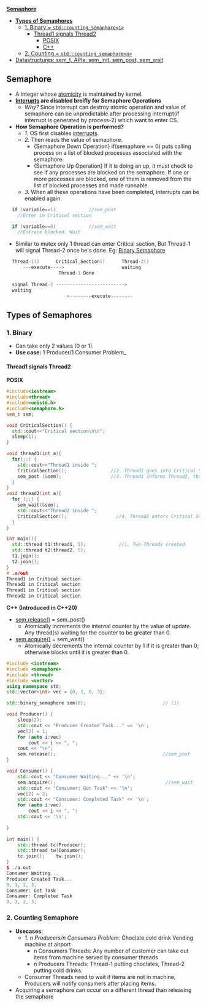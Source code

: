 **[Semaphore](sem)**
- **[Types of Semaphores](#t)**
  - [1. Binary = `std::counting_semaphore<1>`](#b)
    - [Thread1 signals Thread2](#t1st2)
      - [POSIX](#pos)
      - [C++](#cpp)
  - [2. Counting = `std::counting_semaphore<n>`](#coun)
- [Datastructures: sem_t, APIs: sem_init, sem_post, sem_wait](Datastructures_API.md)

<a name=sem></a>
## Semaphore
- A integer whose [atomicity](/Threads_Processes_IPC/Terms) is maintained by kernel.
- **[Interupts](/Operating_Systems/Linux/Kernel/Interrupts) are disabled breifly for Semaphore Operations**
  - *Why?* Since interrupt can destroy atomic operation and value of semaphore can be unpredictable after processing interrupt(if interrupt is generated by process-2) which want to enter CS.
- **How Semaphore Operation is performed?**
  - _1._ OS first disables [interrupts](/Operating_Systems/Linux/Kernel/Interrupts).
  - _2._ Then reads the value of semaphore. 
    - {Semaphore Down Operation} if(semaphore == 0) puts calling process on a list of blocked processes associated with the semaphore. 
    - {Semaphore Up Operation} If it is doing an up, it must check to see if any processes are blocked on the semaphore. If one or more processes are blocked, one of them is removed from the list of blocked processes and made runnable. 
  - _3._ When all these operations have been completed, interrupts can be enabled again.
```c
  if (variable==1)            //sem_post
    //Enter in Critical section 

  if (variable==0)            //sem_wait
    //Entrace blocked. Wait
```
- Similar to mutex only 1 thread can enter Critical section, But Thread-1 will signal Thread-2 once he's done. Eg: [Binary Semaphore](#t1st2)
```c
  Thread-1()      Critical_Section()      Thread-2()
      ---execute---->                     waiting
                   Thread-1 Done
                   
  signal Thread-2 ------------------------->
  waiting
                      <--------execute--------                  
```

<a name=t></a>
## Types of Semaphores
<a name=b></a>
### 1. Binary
- Can take only 2 values (0 or 1).
- **Use case:** 1 Producer/1 Consumer Problem_
<a name=t1st2></a>
#### Thread1 signals Thread2
<a name=pos></a>
**POSIX**
```c++
#include<iostream>
#include<thread>
#include<unistd.h>
#include<semaphore.h>
sem_t sem;

void CriticalSection() {
  std::cout<<"Critical section\n\n";
  sleep(1);
}

void thread1(int a){
  for(;;) {
    std::cout<<"Thread1 inside ";
    CriticalSection();                //2. Thread1 goes into Critical Section, does processing
    sem_post (&sem);                  //3. Thread1 informs Thread2, that Thread1 is out of Critical Section
  }
}
void thread2(int a){
  for (;;) {
    sem_wait(&sem);
    std::cout<<"Thread2 inside ";
    CriticalSection();                  //4. Thread2 enters Critical Section
  }
}

int main(){
  std::thread t1(thread1, 5);            //1. Two Threads created.
  std::thread t2(thread2, 5);
  t1.join();
  t2.join();
}
# .a/out
Thread1 in Critical section
Thread2 in Critical section
Thread1 in Critical section
Thread2 in Critical section
```

<a name=cpp></a>
**C++ (Introduced in C++20)**
<a name=rel></a>
- [sem.release()](https://en.cppreference.com/w/cpp/thread/counting_semaphore/release) = sem_post()
  - Atomically increments the internal counter by the value of update. Any thread(s) waiting for the counter to be greater than 0.
<a name=acq></a>
- [sem.acquire()](https://en.cppreference.com/w/cpp/thread/counting_semaphore/acquire) = sem_wait()
  - Atomically decrements the internal counter by 1 if it is greater than 0; otherwise blocks until it is greater than 0.
```cpp
#include <iostream>
#include <semaphore>
#include <thread>
#include <vector>
using namespace std;
std::vector<int> vec = {0, 1, 0, 3};

std::binary_semaphore sem(0);                            // (1)

void Producer() {
    sleep(2);
    std::cout << "Producer Created Task..." << '\n';
    vec[2] = 1;
    for (auto i:vec)
        cout << i << ", ";
    cout << "\n";
    sem.release();                                       //sem_post
}

void Consumer() {
    std::cout << "Consumer Waiting..." << '\n';
    sem.acquire();                                        //sem_wait
    std::cout << "Consumer: Got Task" << '\n';
    vec[2] = 2;
    std::cout << "Consumer: Completed Task" << '\n';
    for (auto i:vec)
        cout << i << ", ";
    std::cout << '\n';
    
}

int main() {
    std::thread tc(Producer);
    std::thread tw(Consumer);
    tc.join();    tw.join();
}
$ ./a.out
Consumer Waiting...
Producer Created Task...
0, 1, 1, 3, 
Consumer: Got Task
Consumer: Completed Task
0, 1, 2, 3, 
```

<a name=coun></a>
### 2. Counting Semaphore
- **Usecases:** 
  - _1. n Producers/n Consumers Problem:_ Choclate,cold drink Vending machine at airport
    - n Consumers Threads: Any number of customer can take out items from machine served by consumer threads
    - n Producers Threads: Thread-1 putting choclates, Thread-2 putting cold drinks.
  - Consumer Threads need to wait if items are not in machine, Producers will notify consumers after placing items.
- Acquiring a semaphore can occur on a different thread than releasing the semaphore
